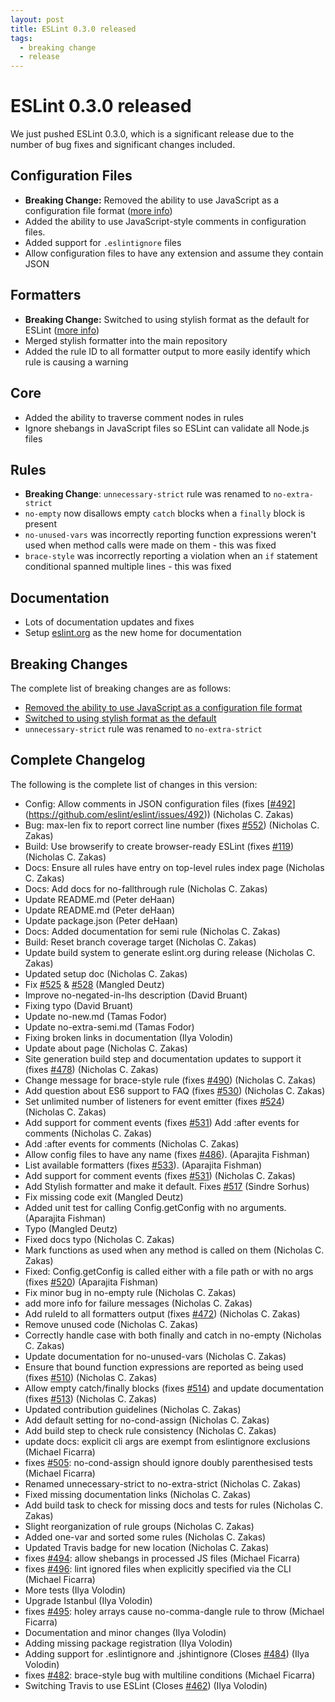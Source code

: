 ```yaml
---
layout: post
title: ESLint 0.3.0 released
tags:
  - breaking change
  - release
---
```

# ESLint 0.3.0 released

We just pushed ESLint 0.3.0, which is a significant release due to the number of bug fixes and significant changes included.

## Configuration Files

* **Breaking Change:** Removed the ability to use JavaScript as a configuration file format ([more info](http://eslint.org/blog/2014/01/breaking-change-config-file))
* Added the ability to use JavaScript-style comments in configuration files.
* Added support for `.eslintignore` files
* Allow configuration files to have any extension and assume they contain JSON

## Formatters

* **Breaking Change:** Switched to using stylish format as the default for ESLint ([more info](http://eslint.org/blog/2014/01/breaking-change-formatter))
* Merged stylish formatter into the main repository
* Added the rule ID to all formatter output to more easily identify which rule is causing a warning

## Core

* Added the ability to traverse comment nodes in rules
* Ignore shebangs in JavaScript files so ESLint can validate all Node.js files

## Rules

* **Breaking Change**: `unnecessary-strict` rule was renamed to `no-extra-strict`
* `no-empty` now disallows empty `catch` blocks when a `finally` block is present
* `no-unused-vars` was incorrectly reporting function expressions weren't used when method calls were made on them - this was fixed
* `brace-style` was incorrectly reporting a violation when an `if` statement conditional spanned multiple lines - this was fixed

## Documentation

* Lots of documentation updates and fixes
* Setup [eslint.org](http://eslint.org) as the new home for documentation

## Breaking Changes

The complete list of breaking changes are as follows:

* [Removed the ability to use JavaScript as a configuration file format](http://eslint.org/blog/2014/01/breaking-change-config-file)
* [Switched to using stylish format as the default](http://eslint.org/blog/2014/01/breaking-change-formatter)
* `unnecessary-strict` rule was renamed to `no-extra-strict`

## Complete Changelog

The following is the complete list of changes in this version:

* Config: Allow comments in JSON configuration files (fixes [[#492](https://github.com/eslint/eslint/issues/492)](https://github.com/eslint/eslint/issues/492)) (Nicholas C. Zakas)
* Bug: max-len fix to report correct line number (fixes [#552](https://github.com/eslint/eslint/issues/552)) (Nicholas C. Zakas)
* Build: Use browserify to create browser-ready ESLint (fixes [#119](https://github.com/eslint/eslint/issues/119)) (Nicholas C. Zakas)
* Docs: Ensure all rules have entry on top-level rules index page (Nicholas C. Zakas)
* Docs: Add docs for no-fallthrough rule (Nicholas C. Zakas)
* Update README.md (Peter deHaan)
* Update README.md (Peter deHaan)
* Update package.json (Peter deHaan)
* Docs: Added documentation for semi rule (Nicholas C. Zakas)
* Build: Reset branch coverage target (Nicholas C. Zakas)
* Update build system to generate eslint.org during release (Nicholas C. Zakas)
* Updated setup doc (Nicholas C. Zakas)
* Fix [#525](https://github.com/eslint/eslint/issues/525) & [#528](https://github.com/eslint/eslint/issues/528) (Mangled Deutz)
* Improve no-negated-in-lhs description (David Bruant)
* Fixing typo (David Bruant)
* Update no-new.md (Tamas Fodor)
* Update no-extra-semi.md (Tamas Fodor)
* Fixing broken links in documentation (Ilya Volodin)
* Update about page (Nicholas C. Zakas)
* Site generation build step and documentation updates to support it (fixes [#478](https://github.com/eslint/eslint/issues/478)) (Nicholas C. Zakas)
* Change message for brace-style rule (fixes [#490](https://github.com/eslint/eslint/issues/490)) (Nicholas C. Zakas)
* Add question about ES6 support to FAQ (fixes [#530](https://github.com/eslint/eslint/issues/530)) (Nicholas C. Zakas)
* Set unlimited number of listeners for event emitter (fixes [#524](https://github.com/eslint/eslint/issues/524)) (Nicholas C. Zakas)
* Add support for comment events (fixes [#531](https://github.com/eslint/eslint/issues/531)) Add :after events for comments (Nicholas C. Zakas)
* Add :after events for comments (Nicholas C. Zakas)
* Allow config files to have any name (fixes [#486](https://github.com/eslint/eslint/issues/486)). (Aparajita Fishman)
* List available formatters (fixes [#533](https://github.com/eslint/eslint/issues/533)). (Aparajita Fishman)
* Add support for comment events (fixes [#531](https://github.com/eslint/eslint/issues/531)) (Nicholas C. Zakas)
* Add Stylish formatter and make it default. Fixes [#517](https://github.com/eslint/eslint/issues/517) (Sindre Sorhus)
* Fix missing code exit (Mangled Deutz)
* Added unit test for calling Config.getConfig with no arguments. (Aparajita Fishman)
* Typo (Mangled Deutz)
* Fixed docs typo (Nicholas C. Zakas)
* Mark functions as used when any method is called on them (Nicholas C. Zakas)
* Fixed: Config.getConfig is called either with a file path or with no args (fixes [#520](https://github.com/eslint/eslint/issues/520)) (Aparajita Fishman)
* Fix minor bug in no-empty rule (Nicholas C. Zakas)
* add more info for failure messages (Nicholas C. Zakas)
* Add ruleId to all formatters output (fixes [#472](https://github.com/eslint/eslint/issues/472)) (Nicholas C. Zakas)
* Remove unused code (Nicholas C. Zakas)
* Correctly handle case with both finally and catch in no-empty (Nicholas C. Zakas)
* Update documentation for no-unused-vars (Nicholas C. Zakas)
* Ensure that bound function expressions are reported as being used (fixes [#510](https://github.com/eslint/eslint/issues/510)) (Nicholas C. Zakas)
* Allow empty catch/finally blocks (fixes [#514](https://github.com/eslint/eslint/issues/514)) and update documentation (fixes [#513](https://github.com/eslint/eslint/issues/513)) (Nicholas C. Zakas)
* Updated contribution guidelines (Nicholas C. Zakas)
* Add default setting for no-cond-assign (Nicholas C. Zakas)
* Add build step to check rule consistency (Nicholas C. Zakas)
* update docs: explicit cli args are exempt from eslintignore exclusions (Michael Ficarra)
* fixes [#505](https://github.com/eslint/eslint/issues/505): no-cond-assign should ignore doubly parenthesised tests (Michael Ficarra)
* Renamed unnecessary-strict to no-extra-strict (Nicholas C. Zakas)
* Fixed missing documentation links (Nicholas C. Zakas)
* Add build task to check for missing docs and tests for rules (Nicholas C. Zakas)
* Slight reorganization of rule groups (Nicholas C. Zakas)
* Added one-var and sorted some rules (Nicholas C. Zakas)
* Updated Travis badge for new location (Nicholas C. Zakas)
* fixes [#494](https://github.com/eslint/eslint/issues/494): allow shebangs in processed JS files (Michael Ficarra)
* fixes [#496](https://github.com/eslint/eslint/issues/496): lint ignored files when explicitly specified via the CLI (Michael Ficarra)
* More tests (Ilya Volodin)
* Upgrade Istanbul (Ilya Volodin)
* fixes [#495](https://github.com/eslint/eslint/issues/495): holey arrays cause no-comma-dangle rule to throw (Michael Ficarra)
* Documentation and minor changes (Ilya Volodin)
* Adding missing package registration (Ilya Volodin)
* Adding support for .eslintignore and .jshintignore (Closes [#484](https://github.com/eslint/eslint/issues/484)) (Ilya Volodin)
* fixes [#482](https://github.com/eslint/eslint/issues/482): brace-style bug with multiline conditions (Michael Ficarra)
* Switching Travis to use ESLint (Closes [#462](https://github.com/eslint/eslint/issues/462)) (Ilya Volodin)
